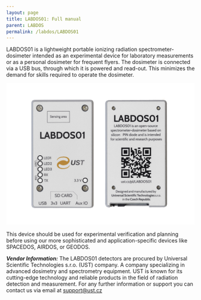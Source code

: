 ```yaml
---
layout: page
title: LABDOS01: Full manual
parent: LABDOS
permalink: /labdos/LABDOS01
---
```


LABDOS01 is a lightweight portable ionizing radiation spectrometer-dosimeter intended as an experimental device for laboratory measurements or as a personal dosimeter for frequent flyers. The dosimeter is connected via a USB bus, through which it is powered and read-out. This minimizes the demand for skills required to operate the dosimeter.

![LABDOS01 front and back side](https://raw.githubusercontent.com/UniversalScientificTechnologies/LABDOS01/LABDOS01B/doc/LABDOS01A_merge.jpg)

This device should be used for experimental verification and planning before using our more sophisticated and application-specific devices like SPACEDOS, AIRDOS, or GEODOS.


***Vendor Information:*** The LABDOS01 detectors are procured by Universal Scientific Technologies s.r.o. (UST) company. A company specializing in advanced dosimetry and spectrometry equipment. UST is known for its cutting-edge technology and reliable products in the field of radiation detection and measurement. For any further information or support you can contact us via email at support@ust.cz


